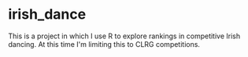 # irish_dance
This is a project in which I use R to explore rankings in competitive Irish dancing.
At this time I'm limiting this to CLRG competitions. 